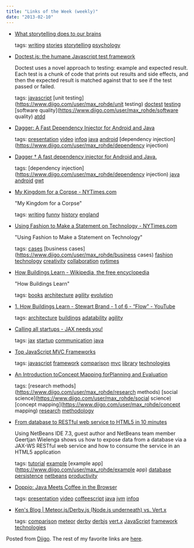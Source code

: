 ```yaml
---
title: "Links of the Week (weekly)"
date: "2013-02-10"
---
```


- [What storytelling does to our brains](http://blog.bufferapp.com/science-of-storytelling-why-telling-a-story-is-the-most-powerful-way-to-activate-our-brains)
    
    tags: [writing](https://www.diigo.com/user/max_rohde/writing) [stories](https://www.diigo.com/user/max_rohde/stories) [storytelling](https://www.diigo.com/user/max_rohde/storytelling) [psychology](https://www.diigo.com/user/max_rohde/psychology)
    
- [Doctest.js: the humane Javascript test framework](http://doctestjs.org)
    
    Doctest uses a novel approach to testing: example and expected result. Each test is a chunk of code that prints out results and side effects, and then the expected result is matched against that to see if the test passed or failed.
    
    tags: [javascript](https://www.diigo.com/user/max_rohde/javascript) [unit testing](https://www.diigo.com/user/max_rohde/unit testing) [doctest](https://www.diigo.com/user/max_rohde/doctest) [testing](https://www.diigo.com/user/max_rohde/testing) [software quality](https://www.diigo.com/user/max_rohde/software quality) [atdd](https://www.diigo.com/user/max_rohde/atdd)
    
- [Dagger: A Fast Dependency Injector for Android and Java](http://www.infoq.com/presentations/Dagger)
    
    tags: [presentation](https://www.diigo.com/user/max_rohde/presentation) [video](https://www.diigo.com/user/max_rohde/video) [infoq](https://www.diigo.com/user/max_rohde/infoq) [java](https://www.diigo.com/user/max_rohde/java) [android](https://www.diigo.com/user/max_rohde/android) [dependency injection](https://www.diigo.com/user/max_rohde/dependency injection)
    
- [Dagger † A fast dependency injector for Android and Java.](http://square.github.com/dagger/)
    
    tags: [dependency injection](https://www.diigo.com/user/max_rohde/dependency injection) [java](https://www.diigo.com/user/max_rohde/java) [android](https://www.diigo.com/user/max_rohde/android) [gwt](https://www.diigo.com/user/max_rohde/gwt)
    
- [My Kingdom for a Corpse - NYTimes.com](http://www.nytimes.com/2013/02/07/opinion/collins-my-kingdom-for-a-corpse.html?partner=rss&emc=rss)
    
    "My Kingdom for a Corpse"
    
    tags: [writing](https://www.diigo.com/user/max_rohde/writing) [funny](https://www.diigo.com/user/max_rohde/funny) [history](https://www.diigo.com/user/max_rohde/history) [england](https://www.diigo.com/user/max_rohde/england)
    
- [Using Fashion to Make a Statement on Technology - NYTimes.com](http://www.nytimes.com/2013/02/08/business/media/using-fashion-to-make-a-statement-on-technology.html?partner=rss&emc=rss&_r=0)
    
    "Using Fashion to Make a Statement on Technology"
    
    tags: [cases](https://www.diigo.com/user/max_rohde/cases) [business cases](https://www.diigo.com/user/max_rohde/business cases) [fashion](https://www.diigo.com/user/max_rohde/fashion) [technology](https://www.diigo.com/user/max_rohde/technology) [creativity](https://www.diigo.com/user/max_rohde/creativity) [collaboration](https://www.diigo.com/user/max_rohde/collaboration) [nytimes](https://www.diigo.com/user/max_rohde/nytimes)
    
- [How Buildings Learn - Wikipedia, the free encyclopedia](http://en.wikipedia.org/wiki/How_Buildings_Learn)
    
    "How Buildings Learn"
    
    tags: [books](https://www.diigo.com/user/max_rohde/books) [architecture](https://www.diigo.com/user/max_rohde/architecture) [agility](https://www.diigo.com/user/max_rohde/agility) [evolution](https://www.diigo.com/user/max_rohde/evolution)
    
- [1\. How Buildings Learn - Stewart Brand - 1 of 6 - “Flow” - YouTube](http://www.youtube.com/watch?v=AvEqfg2sIH0)
    
    tags: [architecture](https://www.diigo.com/user/max_rohde/architecture) [buildings](https://www.diigo.com/user/max_rohde/buildings) [adatability](https://www.diigo.com/user/max_rohde/adatability) [agility](https://www.diigo.com/user/max_rohde/agility)
    
- [Calling all startups - JAX needs you!](http://jaxenter.com/calling-all-startups-jax-needs-you-46076.html)
    
    tags: [jax](https://www.diigo.com/user/max_rohde/jax) [startup](https://www.diigo.com/user/max_rohde/startup) [communication](https://www.diigo.com/user/max_rohde/communication) [java](https://www.diigo.com/user/max_rohde/java)
    
- [Top JavaScript MVC Frameworks](http://www.infoq.com/research/top-javascript-mvc-frameworks)
    
    tags: [javascript](https://www.diigo.com/user/max_rohde/javascript) [framework](https://www.diigo.com/user/max_rohde/framework) [comparison](https://www.diigo.com/user/max_rohde/comparison) [mvc](https://www.diigo.com/user/max_rohde/mvc) [library](https://www.diigo.com/user/max_rohde/library) [technologies](https://www.diigo.com/user/max_rohde/technologies)
    
- [An Introduction toConcept Mapping forPlanning and Evaluation](http://www.socialresearchmethods.net/research/epp1/epp1.htm)
    
    tags: [research methods](https://www.diigo.com/user/max_rohde/research methods) [social science](https://www.diigo.com/user/max_rohde/social science) [concept mapping](https://www.diigo.com/user/max_rohde/concept mapping) [research](https://www.diigo.com/user/max_rohde/research) [methodology](https://www.diigo.com/user/max_rohde/methodology)
    
- [From database to RESTful web service to HTML5 in 10 minutes](http://jaxenter.com/from-database-to-restful-web-service-to-html5-in-10-minutes-46064.html)
    
    Using NetBeans IDE 7.3, guest author and NetBeans team member Geertjan Wielenga shows us how to expose data from a database via a JAX-WS RESTful web service and how to consume the service in an HTML5 application
    
    tags: [tutorial](https://www.diigo.com/user/max_rohde/tutorial) [example](https://www.diigo.com/user/max_rohde/example) [example app](https://www.diigo.com/user/max_rohde/example app) [database](https://www.diigo.com/user/max_rohde/database) [persistence](https://www.diigo.com/user/max_rohde/persistence) [netbeans](https://www.diigo.com/user/max_rohde/netbeans) [productivity](https://www.diigo.com/user/max_rohde/productivity)
    
- [Doppio: Java Meets Coffee in the Browser](http://www.infoq.com/presentations/Doppio)
    
    tags: [presentation](https://www.diigo.com/user/max_rohde/presentation) [video](https://www.diigo.com/user/max_rohde/video) [coffeescript](https://www.diigo.com/user/max_rohde/coffeescript) [java](https://www.diigo.com/user/max_rohde/java) [jvm](https://www.diigo.com/user/max_rohde/jvm) [infoq](https://www.diigo.com/user/max_rohde/infoq)
    
- [Ken's Blog | Meteor.js/Derby.js (Node.js underneath) vs. Vert.x](http://www.keysolutions.com/blogs/kenyee.nsf/d6plinks/KKYE-94JS5C)
    
    tags: [comparison](https://www.diigo.com/user/max_rohde/comparison) [meteor](https://www.diigo.com/user/max_rohde/meteor) [derby](https://www.diigo.com/user/max_rohde/derby) [derbjs](https://www.diigo.com/user/max_rohde/derbjs) [vert.x](https://www.diigo.com/user/max_rohde/vert.x) [JavaScript](https://www.diigo.com/user/max_rohde/JavaScript) [framework](https://www.diigo.com/user/max_rohde/framework) [technologies](https://www.diigo.com/user/max_rohde/technologies)
    

Posted from [Diigo](https://www.diigo.com). The rest of my favorite links are [here](https://www.diigo.com/user/max_rohde).
